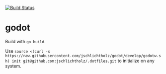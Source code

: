 [![Build Status](https://travis-ci.com/jschlichtholz/godot.svg?branch=master)](https://travis-ci.com/jschlichtholz/godot)

# godot

Build with `go build`.

Use `source <(curl -s https://raw.githubusercontent.com/jschlichtholz/godot/develop/godotw.sh) init git@github.com:jschlichtholz/.dotfiles.git` to initialize
on any system.
